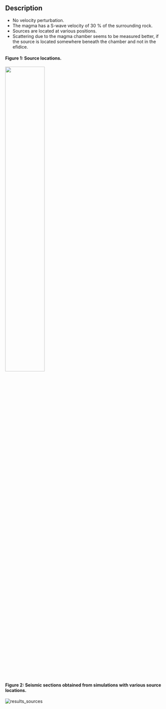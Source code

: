 ## Description

- No velocity perturbation.
- The magma has a S-wave velocity of 30 % of the surrounding rock.
- Sources are located at various positions.
- Scattering due to the magma chamber seems to be measured better, if the source is located somewhere beneath the chamber and not in the efidice.

#### Figure 1: Source locations.
<img src="https://user-images.githubusercontent.com/64535952/149156651-c770ae79-caa6-465d-9f58-6afcf5d42f7f.png" width="50%">


#### Figure 2: Seismic sections obtained from simulations with various source locations.
![results_sources](https://user-images.githubusercontent.com/64535952/149156746-282b4ca8-b431-4998-87a5-e9d866e9fef1.png)
